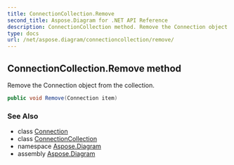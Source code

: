 ```yaml
---
title: ConnectionCollection.Remove
second_title: Aspose.Diagram for .NET API Reference
description: ConnectionCollection method. Remove the Connection object from the collection
type: docs
url: /net/aspose.diagram/connectioncollection/remove/
---
```

## ConnectionCollection.Remove method

Remove the Connection object from the collection.

```csharp
public void Remove(Connection item)
```

### See Also

* class [Connection](../../connection/)
* class [ConnectionCollection](../)
* namespace [Aspose.Diagram](../../connectioncollection/)
* assembly [Aspose.Diagram](../../../)


